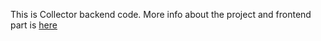 This is Collector backend code. More info about the project and frontend part is [here](https://github.com/Silverun/collector-client)
